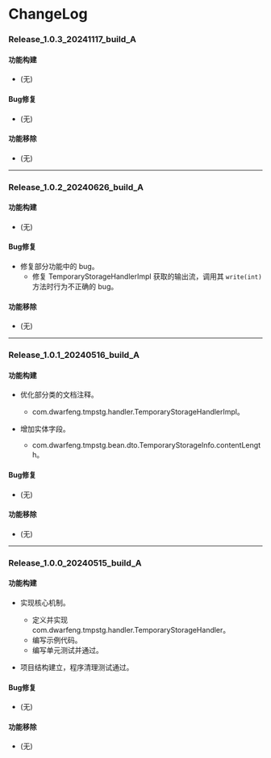 # ChangeLog

### Release_1.0.3_20241117_build_A

#### 功能构建

- (无)

#### Bug修复

- (无)

#### 功能移除

- (无)

---

### Release_1.0.2_20240626_build_A

#### 功能构建

- (无)

#### Bug修复

- 修复部分功能中的 bug。
  - 修复 TemporaryStorageHandlerImpl 获取的输出流，调用其 `write(int)` 方法时行为不正确的 bug。

#### 功能移除

- (无)

---

### Release_1.0.1_20240516_build_A

#### 功能构建

- 优化部分类的文档注释。
  - com.dwarfeng.tmpstg.handler.TemporaryStorageHandlerImpl。

- 增加实体字段。
  - com.dwarfeng.tmpstg.bean.dto.TemporaryStorageInfo.contentLength。

#### Bug修复

- (无)

#### 功能移除

- (无)

---

### Release_1.0.0_20240515_build_A

#### 功能构建

- 实现核心机制。
  - 定义并实现 com.dwarfeng.tmpstg.handler.TemporaryStorageHandler。
  - 编写示例代码。
  - 编写单元测试并通过。

- 项目结构建立，程序清理测试通过。

#### Bug修复

- (无)

#### 功能移除

- (无)
